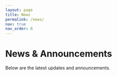 ```yaml
---
layout: page
title: News
permalink: /news/
nav: true
nav_order: 8
---
```


# News & Announcements

Below are the latest updates and announcements.
